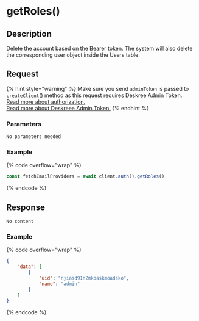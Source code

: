 # getRoles()

## Description

Delete the account based on the Bearer token. The system will also delete the corresponding user object inside the Users table.

## Request

{% hint style="warning" %}
Make sure you send `adminToken` is passed to `createClient`()  method as this request requires Deskree Admin Token. \
[Read more about authorization.](broken-reference)\
[Read more about Deskreee Admin Token.](broken-reference)
{% endhint %}

### Parameters

`No parameters needed`

### Example

{% code overflow="wrap" %}
```javascript
const fetchEmailProviders = await client.auth().getRoles()
```
{% endcode %}

## Response

`No content`

### Example

{% code overflow="wrap" %}
```json
{
    "data": [
        {
            "uid": "njiasd91n2mkoaskmoadsko",
            "name": "admin"
        }
    ]
}
```
{% endcode %}
